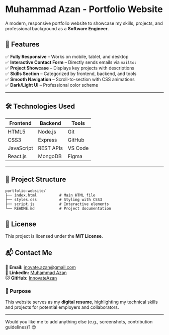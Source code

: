 

# **Muhammad Azan - Portfolio Website**   

A modern, responsive portfolio website to showcase my skills, projects, and professional background as a **Software Engineer**.  

## **🚀 Features**  
✅ **Fully Responsive** – Works on mobile, tablet, and desktop  
✅ **Interactive Contact Form** – Directly sends emails via `mailto:`  
✅ **Project Showcase** – Displays key projects with descriptions  
✅ **Skills Section** – Categorized by frontend, backend, and tools  
✅ **Smooth Navigation** – Scroll-to-section with CSS animations  
✅ **Dark/Light UI** – Professional color scheme  

---

## **🛠 Technologies Used**  
| **Frontend** | **Backend** | **Tools** |  
|-------------|------------|----------|  
| HTML5       | Node.js    | Git      |  
| CSS3        | Express    | GitHub   |  
| JavaScript  | REST APIs  | VS Code  |  
| React.js    | MongoDB    | Figma    |  

---

## **📂 Project Structure**  
```
portfolio-website/  
├── index.html          # Main HTML file  
├── styles.css          # Styling with CSS3  
├── script.js           # Interactive elements  
└── README.md           # Project documentation  
```



## **📜 License**  
This project is licensed under the **MIT License**.  


## **📬 Contact Me**  
📧 **Email:** [inovate.azan@gmail.com](mailto:inovate.azan@gmail.com)  
💼 **LinkedIn:** [Muhammad Azan](https://www.linkedin.com/in/muhammad-azan-254957220/)  
🐱 **GitHub:** [InnovateAzan](https://github.com/InnovateAzan)  



### **🎯 Purpose**  
This website serves as my **digital resume**, highlighting my technical skills and projects for potential employers and collaborators.  

---

Would you like me to add anything else (e.g., screenshots, contribution guidelines)? 😊
